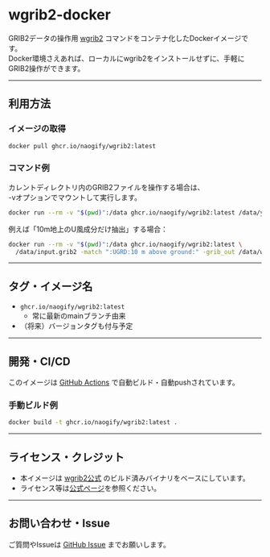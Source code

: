 # wgrib2-docker

GRIB2データの操作用 [wgrib2](https://www.cpc.ncep.noaa.gov/products/wesley/wgrib2/) コマンドをコンテナ化したDockerイメージです。  
Docker環境さえあれば、ローカルにwgrib2をインストールせずに、手軽にGRIB2操作ができます。

---

## 利用方法

### イメージの取得

```sh
docker pull ghcr.io/naogify/wgrib2:latest
```

### コマンド例

カレントディレクトリ内のGRIB2ファイルを操作する場合は、  
-vオプションでマウントして実行します。

```sh
docker run --rm -v "$(pwd)":/data ghcr.io/naogify/wgrib2:latest /data/yourfile.grib2 -help
```

例えば「10m地上のU風成分だけ抽出」する場合：

```sh
docker run --rm -v "$(pwd)":/data ghcr.io/naogify/wgrib2:latest \
  /data/input.grib2 -match ":UGRD:10 m above ground:" -grib_out /data/wind_u_10m.grib2
```

---

## タグ・イメージ名

- `ghcr.io/naogify/wgrib2:latest`
    - 常に最新のmainブランチ由来
- （将来）バージョンタグも付与予定

---

## 開発・CI/CD

このイメージは [GitHub Actions](https://github.com/naogify/wgrib2-docker/actions) で自動ビルド・自動pushされています。

### 手動ビルド例

```sh
docker build -t ghcr.io/naogify/wgrib2:latest .
```

---

## ライセンス・クレジット

- 本イメージは [wgrib2公式](https://www.cpc.ncep.noaa.gov/products/wesley/wgrib2/) のビルド済みバイナリをベースにしています。
- ライセンス等は[公式ページ](https://www.cpc.ncep.noaa.gov/products/wesley/wgrib2/)を参照ください。

---

## お問い合わせ・Issue

ご質問やIssueは [GitHub Issue](https://github.com/naogify/wgrib2-docker/issues) までお願いします。
